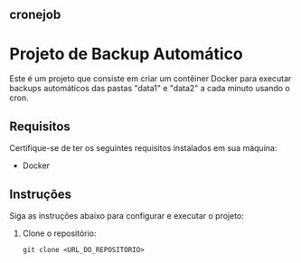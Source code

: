 ## cronejob
# Projeto de Backup Automático

Este é um projeto que consiste em criar um contêiner Docker para executar backups automáticos das pastas "data1" e "data2" a cada minuto usando o cron.

## Requisitos

Certifique-se de ter os seguintes requisitos instalados em sua máquina:

- Docker

## Instruções

Siga as instruções abaixo para configurar e executar o projeto:

1. Clone o repositório:

   ```shell
   git clone <URL_DO_REPOSITÓRIO>
